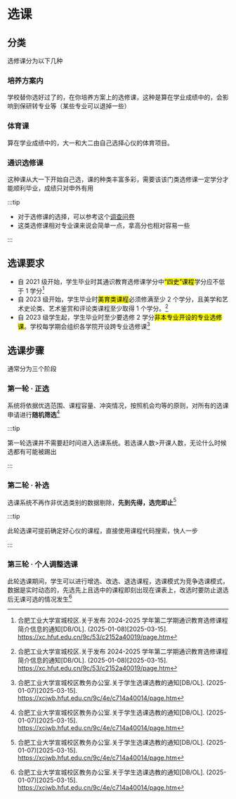 # 选课

## 分类

选修课分为以下几种

### 培养方案内

学校替你选好过了的，在你培养方案上的选修课，这种是算在学业成绩中的，会影响到保研转专业等（某些专业可以退掉一些）

### 体育课

算在学业成绩中的，大一和大二由自己选择心仪的体育项目。

### 通识选修课

这种课从大一下开始自己选，课的种类丰富多彩，需要该该门类选修课一定学分才能顺利毕业，成绩只对申外有用

:::tip

- 对于选修课的选择，可以参考这个[调查问卷](https://docs.qq.com/sheet/DS2dxU1VEY1BOTXFx '2024-2025学年第一学期选修课程调查')
- 这类选修课相对专业课来说会简单一点，拿高分也相对容易一些

:::

## 选课要求

- 自 2021 级开始，学生毕业时其通识教育选修课学分中<mark>“四史”课程</mark>学分应不低于 1 学分[^2]
- 自 2023 级开始，学生毕业时<mark>美育类课程</mark>必须修满至少 2 个学分，且美学和艺术史论类、艺术鉴赏和评论类课程至少取得 1 个学分。[^2]
- 自 2023 级学生起，学生毕业时至少要选修 2 学分<mark>非本专业开设的专业选修课</mark>。学校每学期会组织各学院开设跨专业选修课[^1]

## 选课步骤

通常分为三个阶段

### 第一轮 · 正选

系统将依据优选范围、课程容量、冲突情况，按照机会均等的原则，对所有的选课申请进行**随机筛选**[^1]

:::tip

第一轮选课并不需要赶时间进入选课系统。若选课人数>开课人数，无论什么时候选都有可能被踢出

:::

### 第二轮 · 补选

选课系统不再作非优选类别的数据剔除，**先到先得，选完即止**[^1]

:::tip

此轮选课可提前确定好心仪的课程，直接使用课程代码搜索，快人一步

:::

### 第三轮 · 个人调整选课

此轮选课期间，学生可以进行增选、改选、退选课程，选课模式为竞争选课模式，数据是实时动态的，先选先上且选中的课程即刻出现在课表上，改选时要防止退选后无课可选的情况发生[^1]

[^1]:
    合肥工业大学宣城校区教务办公室.关于学生选课选教的通知[DB/OL]. (2025-01-07)\[2025-03-15].  
    <https://xcjwb.hfut.edu.cn/9c/4e/c714a40014/page.htm>

[^2]:
    合肥工业大学宣城校区.关于发布 2024-2025 学年第二学期通识教育选修课程简介信息的通知[DB/OL]. (2025-01-08)\[2025-03-15].  
    <https://xc.hfut.edu.cn/9c/53/c2152a40019/page.htm>
